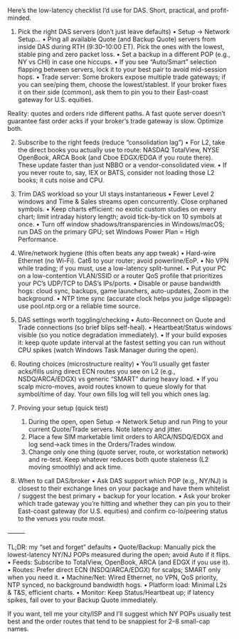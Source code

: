 Here’s the low-latency checklist I’d use for DAS. Short, practical, and profit-minded.

1) Pick the right DAS servers (don’t just leave defaults)
	•	Setup → Network Setup…
	•	Ping all available Quote (and Backup Quote) servers from inside DAS during RTH (9:30–10:00 ET). Pick the ones with the lowest, stable ping and zero packet loss.
	•	Set a backup in a different POP (e.g., NY vs CHI) in case one hiccups.
	•	If you see “Auto/Smart” selection flapping between servers, lock it to your best pair to avoid mid-session hops.
	•	Trade server: Some brokers expose multiple trade gateways; if you can see/ping them, choose the lowest/stablest. If your broker fixes it on their side (common), ask them to pin you to their East-coast gateway for U.S. equities.

Reality: quotes and orders ride different paths. A fast quote server doesn’t guarantee fast order acks if your broker’s trade gateway is slow. Optimize both.

2) Subscribe to the right feeds (reduce “consolidation lag”)
	•	For L2, take the direct books you actually use to route:
NASDAQ TotalView, NYSE OpenBook, ARCA Book (and Cboe EDGX/EDGA if you route there).
These update faster than just NBBO or a vendor-consolidated view.
	•	If you never route to, say, IEX or BATS, consider not loading those L2 books; it cuts noise and CPU.

3) Trim DAS workload so your UI stays instantaneous
	•	Fewer Level 2 windows and Time & Sales streams open concurrently. Close orphaned symbols.
	•	Keep charts efficient: no exotic custom studies on every chart; limit intraday history length; avoid tick-by-tick on 10 symbols at once.
	•	Turn off window shadows/transparencies in Windows/macOS; run DAS on the primary GPU; set Windows Power Plan = High Performance.

4) Wire/network hygiene (this often beats any app tweak)
	•	Hard-wire Ethernet (no Wi-Fi). Cat6 to your router; avoid powerline/EoP.
	•	No VPN while trading; if you must, use a low-latency split-tunnel.
	•	Put your PC on a low-contention VLAN/SSID or a router QoS profile that prioritizes your PC’s UDP/TCP to DAS’s IPs/ports.
	•	Disable or pause bandwidth hogs: cloud sync, backups, game launchers, auto-updates, Zoom in the background.
	•	NTP time sync (accurate clock helps you judge slippage): use pool.ntp.org or a reliable time source.

5) DAS settings worth toggling/checking
	•	Auto-Reconnect on Quote and Trade connections (so brief blips self-heal).
	•	Heartbeat/Status windows visible (so you notice degradation immediately).
	•	If your build exposes it: keep quote update interval at the fastest setting you can run without CPU spikes (watch Windows Task Manager during the open).

6) Routing choices (microstructure reality)
	•	You’ll usually get faster acks/fills using direct ECN routes you see on L2 (e.g., NSDQ/ARCA/EDGX) vs generic “SMART” during heavy load.
	•	If you scalp micro-moves, avoid routes known to queue slowly for that symbol/time of day. Your own fills log will tell you which ones lag.

7) Proving your setup (quick test)
	1.	During the open, open Setup → Network Setup and run Ping to your current Quote/Trade servers. Note latency and jitter.
	2.	Place a few SIM marketable limit orders to ARCA/NSDQ/EDGX and log send→ack times in the Orders/Trades window.
	3.	Change only one thing (quote server, route, or workstation network) and re-test. Keep whatever reduces both quote staleness (L2 moving smoothly) and ack time.

8) When to call DAS/broker
	•	Ask DAS support which POP (e.g., NY/NJ) is closest to their exchange lines on your package and have them whitelist / suggest the best primary + backup for your location.
	•	Ask your broker which trade gateway you’re hitting and whether they can pin you to their East-coast gateway (for U.S. equities) and confirm co-lo/peering status to the venues you route most.

⸻

TL;DR: my “set and forget” defaults
	•	Quote/Backup: Manually pick the lowest-latency NY/NJ POPs measured during the open; avoid Auto if it flips.
	•	Feeds: Subscribe to TotalView, OpenBook, ARCA (and EDGX if you use it).
	•	Routes: Prefer direct ECN (NSDQ/ARCA/EDGX) for scalps; SMART only when you need it.
	•	Machine/Net: Wired Ethernet, no VPN, QoS priority, NTP synced, no background bandwidth hogs.
	•	Platform load: Minimal L2s & T&S, efficient charts.
	•	Monitor: Keep Status/Heartbeat up; if latency spikes, fail over to your Backup Quote immediately.

If you want, tell me your city/ISP and I’ll suggest which NY POPs usually test best and the order routes that tend to be snappiest for $2–$8 small-cap names.